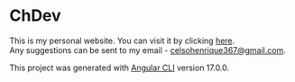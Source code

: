 # ChDev

This is my personal website. You can visit it by clicking [here](https://chdev.vercel.app/).<br>
Any suggestions can be sent to my email - celsohenrique367@gmail.com.

This project was generated with [Angular CLI](https://github.com/angular/angular-cli) version 17.0.0.